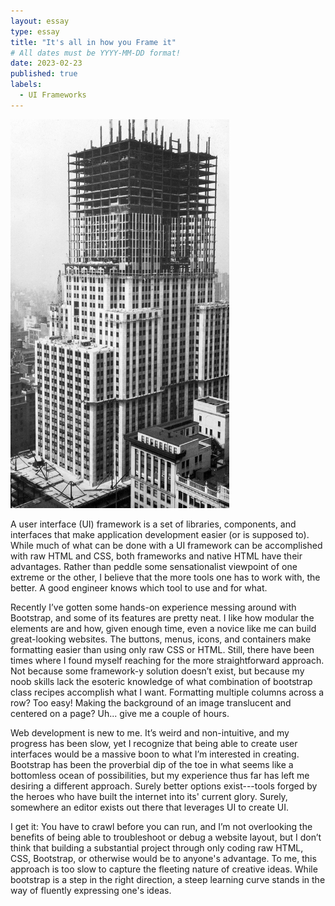 ```yaml
---
layout: essay
type: essay
title: "It's all in how you Frame it"
# All dates must be YYYY-MM-DD format!
date: 2023-02-23
published: true
labels:
  - UI Frameworks
---
```


<img width="350px" class="float-start pe-4" src="/img/essayPics/empire_state_framing.jpg" alt="Empire State Building Framing" >

A user interface (UI) framework is a set of libraries, components, and interfaces that make application development easier (or is supposed to). While much of what can be done with a UI framework can be accomplished with raw HTML and CSS, both frameworks and native HTML have their advantages. Rather than peddle some sensationalist viewpoint of one extreme or the other, I believe that the more tools one has to work with, the better. A good engineer knows which tool to use and for what.

Recently I’ve gotten some hands-on experience messing around with Bootstrap, and some of its features are pretty neat. I like how modular the elements are and how, given enough time, even a novice like me can build great-looking websites. The buttons, menus, icons, and containers make formatting easier than using only raw CSS or HTML. Still, there have been times where I found myself reaching for the more straightforward approach. Not because some framework-y solution doesn’t exist, but because my noob skills lack the esoteric knowledge of what combination of bootstrap class recipes accomplish what I want. Formatting multiple columns across a row? Too easy! Making the background of an image translucent and centered on a page? Uh... give me a couple of hours.

Web development is new to me. It’s weird and non-intuitive, and my progress has been slow, yet I recognize that being able to create user interfaces would be a massive boon to what I’m interested in creating. Bootstrap has been the proverbial dip of the toe in what seems like a bottomless ocean of possibilities, but my experience thus far has left me desiring a different approach. Surely better options exist---tools forged by the heroes who have built the internet into its' current glory. Surely, somewhere an editor exists out there that leverages UI to create UI.

I get it: You have to crawl before you can run, and I’m not overlooking the benefits of being able to troubleshoot or debug a website layout, but I don’t think that building a substantial project through only coding raw HTML, CSS, Bootstrap, or otherwise would be to anyone's advantage. To me, this approach is too slow to capture the fleeting nature of creative ideas. While bootstrap is a step in the right direction, a steep learning curve stands in the way of fluently expressing one's ideas.  
